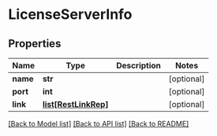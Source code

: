 # LicenseServerInfo

## Properties
Name | Type | Description | Notes
------------ | ------------- | ------------- | -------------
**name** | **str** |  | [optional] 
**port** | **int** |  | [optional] 
**link** | [**list[RestLinkRep]**](RestLinkRep.md) |  | [optional] 

[[Back to Model list]](../README.md#documentation-for-models) [[Back to API list]](../README.md#documentation-for-api-endpoints) [[Back to README]](../README.md)


